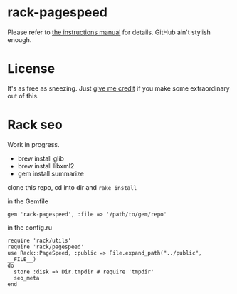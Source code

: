 # rack-pagespeed

Please refer to [the instructions manual](http://rack-pagespeed.heroku.com) for details. GitHub ain't stylish enough.

# License

It's as free as sneezing. Just [give me credit](http://twitter.com/julio_ody) if you make some extraordinary out of this.

# Rack seo

Work in progress.
- brew install glib
- brew install libxml2
- gem install summarize

clone this repo, cd into dir and `rake install`

in the Gemfile

`gem 'rack-pagespeed', :file => '/path/to/gem/repo'`

in the config.ru

```
require 'rack/utils'
require 'rack/pagespeed'
use Rack::PageSpeed, :public => File.expand_path("../public", __FILE__)
do
  store :disk => Dir.tmpdir # require 'tmpdir'
  seo_meta
end
```
